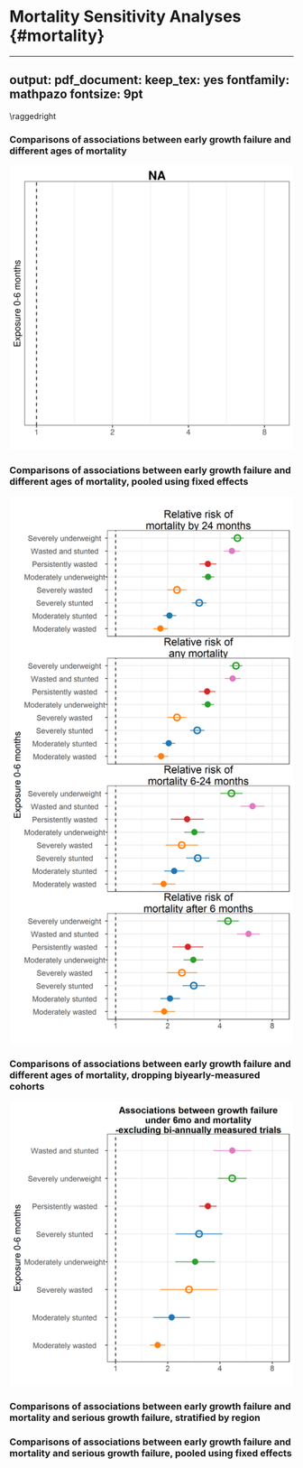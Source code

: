 # Mortality Sensitivity Analyses {#mortality}

---
output:
  pdf_document:
    keep_tex: yes
fontfamily: mathpazo
fontsize: 9pt
---

\raggedright





### Comparisons of associations between early growth failure and different ages of mortality 

<img src="figures//risk-factor/fig-mort-RR.png" width="780" />


### Comparisons of associations between early growth failure and different ages of mortality, pooled using fixed effects

<img src="figures//risk-factor/fig-mort-RR-time-death_FE.png" width="780" />


### Comparisons of associations between early growth failure and different ages of mortality, dropping biyearly-measured cohorts 

<img src="figures//risk-factor/fig-mort-RR-sens.png" width="780" />


### Comparisons of associations between early growth failure and mortality and serious growth failure, stratified  by region





### Comparisons of associations between early growth failure and mortality and serious growth failure, pooled using fixed effects






<!-- ### Other -->

<!-- ```{r, echo = FALSE} -->


<!-- include_graphics(paste0(fig_dir, "/risk-factor/fig-mort+morb-RR.png")) -->
<!-- include_graphics(paste0(fig_dir, "/risk-factor/fig-mort+morb-RR_FE.png")) -->
<!-- include_graphics(paste0(fig_dir, "/risk-factor/fig-mort-024.png")) -->
<!-- include_graphics(paste0(fig_dir, "/risk-factor/fig-mort-024_FE.png")) -->
<!-- include_graphics(paste0(fig_dir, "/risk-factor/fig-mort-RR.png")) -->

<!-- ``` -->
